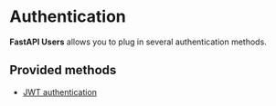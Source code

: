 # Authentication

**FastAPI Users** allows you to plug in several authentication methods.

## Provided methods

* [JWT authentication](jwt.md)
